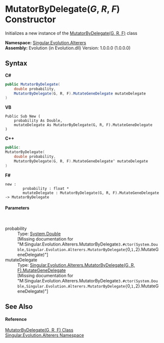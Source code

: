 # MutatorByDelegate(*G*, *R*, *F*) Constructor 
 

Initializes a new instance of the <a href="833d228f-c223-dfb5-ca81-bad24a6a4b65">MutatorByDelegate(G, R, F)</a> class

**Namespace:**&nbsp;<a href="d83a42df-2b66-dfad-1be9-58a7420b0c0f">Singular.Evolution.Alterers</a><br />**Assembly:**&nbsp;Evolution (in Evolution.dll) Version: 1.0.0.0 (1.0.0.0)

## Syntax

**C#**<br />
``` C#
public MutatorByDelegate(
	double probability,
	MutatorByDelegate(G, R, F).MutateGeneDelegate mutateDelegate
)
```

**VB**<br />
``` VB
Public Sub New ( 
	probability As Double,
	mutateDelegate As MutatorByDelegate(G, R, F).MutateGeneDelegate
)
```

**C++**<br />
``` C++
public:
MutatorByDelegate(
	double probability, 
	MutatorByDelegate(G, R, F).MutateGeneDelegate^ mutateDelegate
)
```

**F#**<br />
``` F#
new : 
        probability : float * 
        mutateDelegate : MutatorByDelegate(G, R, F).MutateGeneDelegate -> MutatorByDelegate
```


#### Parameters
&nbsp;<dl><dt>probability</dt><dd>Type: <a href="http://msdn2.microsoft.com/en-us/library/643eft0t" target="_blank">System.Double</a><br />\[Missing <param name="probability"/> documentation for "M:Singular.Evolution.Alterers.MutatorByDelegate`3.#ctor(System.Double,Singular.Evolution.Alterers.MutatorByDelegate{`0,`1,`2}.MutateGeneDelegate)"\]</dd><dt>mutateDelegate</dt><dd>Type: <a href="d0f7faa3-90da-8a0f-7726-dee32ea773ae">Singular.Evolution.Alterers.MutatorByDelegate(G, R, F).MutateGeneDelegate</a><br />\[Missing <param name="mutateDelegate"/> documentation for "M:Singular.Evolution.Alterers.MutatorByDelegate`3.#ctor(System.Double,Singular.Evolution.Alterers.MutatorByDelegate{`0,`1,`2}.MutateGeneDelegate)"\]</dd></dl>

## See Also


#### Reference
<a href="833d228f-c223-dfb5-ca81-bad24a6a4b65">MutatorByDelegate(G, R, F) Class</a><br /><a href="d83a42df-2b66-dfad-1be9-58a7420b0c0f">Singular.Evolution.Alterers Namespace</a><br />